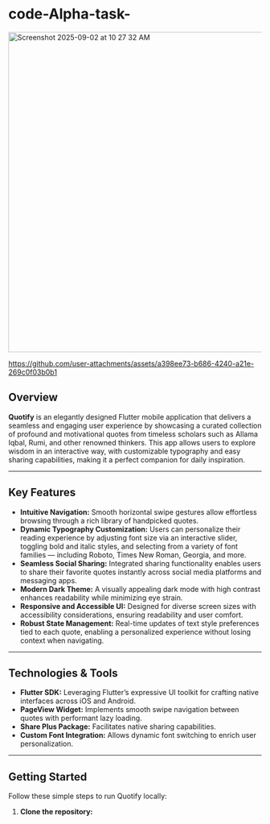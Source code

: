 # code-Alpha-task-
<img width="1245" height="636" alt="Screenshot 2025-09-02 at 10 27 32 AM" src="https://github.com/user-attachments/assets/aee0beb5-28c2-42da-a66d-6d28cbf363ca" />

https://github.com/user-attachments/assets/a398ee73-b686-4240-a21e-269c0f03b0b1

## Overview

**Quotify** is an elegantly designed Flutter mobile application that delivers a seamless and engaging user experience by showcasing a curated collection of profound and motivational quotes from timeless scholars such as Allama Iqbal, Rumi, and other renowned thinkers. This app allows users to explore wisdom in an interactive way, with customizable typography and easy sharing capabilities, making it a perfect companion for daily inspiration.

---

## Key Features

- **Intuitive Navigation:** Smooth horizontal swipe gestures allow effortless browsing through a rich library of handpicked quotes.
- **Dynamic Typography Customization:** Users can personalize their reading experience by adjusting font size via an interactive slider, toggling bold and italic styles, and selecting from a variety of font families — including Roboto, Times New Roman, Georgia, and more.
- **Seamless Social Sharing:** Integrated sharing functionality enables users to share their favorite quotes instantly across social media platforms and messaging apps.
- **Modern Dark Theme:** A visually appealing dark mode with high contrast enhances readability while minimizing eye strain.
- **Responsive and Accessible UI:** Designed for diverse screen sizes with accessibility considerations, ensuring readability and user comfort.
- **Robust State Management:** Real-time updates of text style preferences tied to each quote, enabling a personalized experience without losing context when navigating.

---

## Technologies & Tools

- **Flutter SDK:** Leveraging Flutter’s expressive UI toolkit for crafting native interfaces across iOS and Android.
- **PageView Widget:** Implements smooth swipe navigation between quotes with performant lazy loading.
- **Share Plus Package:** Facilitates native sharing capabilities.
- **Custom Font Integration:** Allows dynamic font switching to enrich user personalization.

---

## Getting Started

Follow these simple steps to run Quotify locally:

1. **Clone the repository:**
